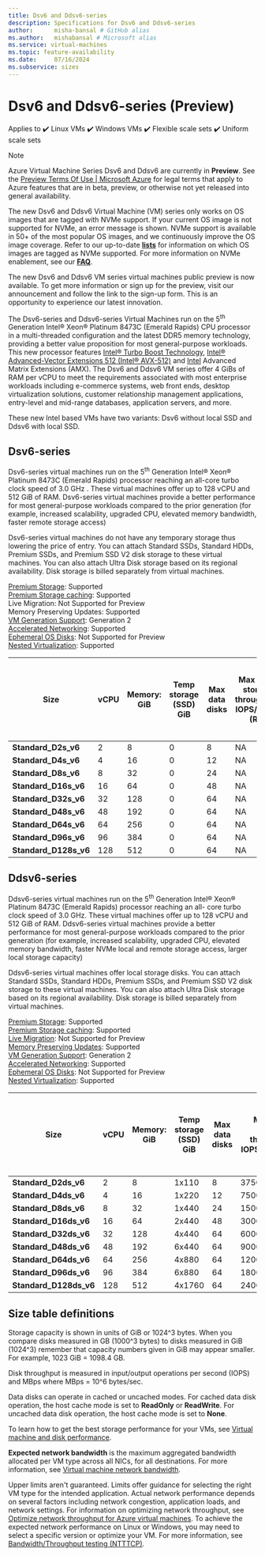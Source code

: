 ```yaml
---
title: Dsv6 and Ddsv6-series
description: Specifications for Dsv6 and Ddsv6-series
author:      misha-bansal # GitHub alias
ms.author:   mishabansal # Microsoft alias
ms.service: virtual-machines
ms.topic: feature-availability
ms.date:     07/16/2024
ms.subservice: sizes
---
```


# Dsv6 and Ddsv6-series (Preview)

Applies to ✔️ Linux VMs ✔️ Windows VMs ✔️ Flexible scale sets ✔️ Uniform scale sets 


>[!NOTE]
>Azure Virtual Machine Series Dsv6 and Ddsv6 are currently in **Preview**. See the [Preview Terms Of Use | Microsoft Azure](https://azure.microsoft.com/support/legal/preview-supplemental-terms/) for legal terms that apply to Azure features that are in beta, preview, or otherwise not yet released into general availability. 

The new Dsv6 and Ddsv6 Virtual Machine (VM) series only works on OS images that are tagged with NVMe support.  If your current OS image is not supported for NVMe, an error message is shown. NVMe support is available in 50+ of the most popular OS images, and we continuously improve the OS image coverage. Refer to our up-to-date [**lists**](https://learn.microsoft.com/azure/virtual-machines/enable-nvme-interface) for information on which OS images are tagged as NVMe supported.  For more information on NVMe enablement, see our [**FAQ**](https://learn.microsoft.com/azure/virtual-machines/enable-nvme-faqs).

The new Dsv6 and Ddsv6 VM series virtual machines public preview is now available. To get more information or sign up for the preview, visit our announcement and follow the link to the sign-up form. This is an opportunity to experience our latest innovation.

The Dsv6-series and Ddsv6-series Virtual Machines run on the 5<sup>th</sup> Generation Intel® Xeon® Platinum 8473C (Emerald Rapids) CPU processor in a  multi-threaded configuration  and the latest DDR5 memory technology, providing a better value proposition for most general-purpose workloads. This new processor features [Intel® Turbo Boost Technology](https://www.intel.com/content/www/us/en/architecture-and-technology/turbo-boost/turbo-boost-technology.html), [Intel® Advanced-Vector Extensions 512 (Intel® AVX-512)](https://www.intel.com/content/www/us/en/architecture-and-technology/avx-512-overview.html) and [Intel](https://software.intel.com/content/www/us/en/develop/topics/ai/deep-learning-boost.html) Advanced Matrix Extensions (AMX). The Dsv6 and Ddsv6 VM series offer 4 GiBs of RAM per vCPU to meet the requirements associated with most enterprise workloads including e-commerce systems, web front ends, desktop virtualization solutions, customer relationship management applications, entry-level and mid-range databases, application servers, and more. 

These new Intel based VMs have two variants: Dsv6 without local SSD and Ddsv6 with local SSD.

## Dsv6-series

Dsv6-series virtual machines run on the 5<sup>th</sup> Generation Intel® Xeon® Platinum 8473C (Emerald Rapids) processor reaching an all-core turbo clock speed of 3.0 GHz . These virtual machines offer up to 128 vCPU and 512 GiB of RAM. Dsv6-series virtual machines provide a better performance for most general-purpose workloads compared to the prior generation (for example, increased scalability, upgraded CPU, elevated memory bandwidth, faster remote storage access)

Dsv6-series virtual machines do not have any temporary storage thus lowering the price of entry.  You can attach Standard SSDs, Standard HDDs, Premium SSDs, and Premium SSD V2 disk storage to these virtual machines. You can also attach Ultra Disk storage based on its regional availability. Disk storage is billed separately from virtual machines.

[Premium Storage](https://learn.microsoft.com/azure/virtual-machines/premium-storage-performance): Supported <br>[Premium Storage caching](https://learn.microsoft.com/azure/virtual-machines/premium-storage-performance): Supported <br>Live Migration: Not Supported for Preview <br>Memory Preserving Updates: Supported <br>[VM Generation Support](https://learn.microsoft.com/azure/virtual-machines/generation-2): Generation 2 <br>[Accelerated Networking](https://learn.microsoft.com/azure/virtual-network/create-vm-accelerated-networking-cli): Supported <br>[Ephemeral OS Disks](https://learn.microsoft.com/azure/virtual-machines/ephemeral-os-disks): Not Supported for Preview<br>[Nested Virtualization](https://learn.microsoft.com/virtualization/hyper-v-on-windows/user-guide/nested-virtualization): Supported 

| **Size** | **vCPU** | **Memory: GiB** | **Temp storage (SSD) GiB** | **Max data disks** | **Max temp storage throughput: IOPS/MBPS (RR)** | **Max temp storage throughput:  IOPS/MBPS (RW)** | **Max** **uncached Premium SSD and Standard SSD/HDD disk throughput: IOPS/MBps** | **Max burst** **uncached Premium SSD and Standard SSD/HDD disk throughput: IOPS/MBps** | **Max** **uncached Ultra Disk and Premium SSD V2 disk throughput: IOPS/MBps** | **Max burst** **uncached Ultra Disk and Premium SSD V2 disk throughput: IOPS/MBps** | **Max NICs** | **Network bandwidth** |
|---|---|---|---|---|---|---|---|---|---|---|---|---|
| **Standard_D2s_v6** | 2 | 8 | 0 | 8 | NA | NA | 3750/106 | 40000/1250 | 4167/124 | 44444/1463 | 2 | 12500 |
| **Standard_D4s_v6** | 4 | 16 | 0 | 12 | NA | NA | 6400/212 | 40000/1250 | 8333/248 | 52083/1463 | 2 | 12500 |
| **Standard_D8s_v6** | 8 | 32 | 0 | 24 | NA | NA | 12800/424 | 40000/1250 | 16667/496 | 52083/1463 | 4 | 12500 |
| **Standard_D16s_v6** | 16 | 64 | 0 | 48 | NA | NA | 25600/848 | 40000/1250 | 33333/992 | 52083/1463 | 8 | 12500 |
| **Standard_D32s_v6** | 32 | 128 | 0 | 64 | NA | NA | 51200/1696 | 80000/1696 | 66667/1984 | 104167/1984 | 8 | 16000 |
| **Standard_D48s_v6** | 48 | 192 | 0 | 64 | NA | NA | 76800/2544 | 80000/2544 | 100000/2976 | 104167/2976 | 8 | 24000 |
| **Standard_D64s_v6** | 64 | 256 | 0 | 64 | NA | NA | 102400/3392 | 102400/3392 | 133333/3969 | 133333/3969 | 8 | 30000 |
| **Standard_D96s_v6** | 96 | 384 | 0 | 64 | NA | NA | 153600/5088 | 153600/5088 | 200000/5953 | 200000/5953 | 8 | 41000 |
| **Standard_D128s_v6** | 128 | 512 | 0 | 64 | NA | NA | 204800/6782 | 204800/6782 | 266667/7935 | 266667/7935 | 8 | 54000 |

## Ddsv6-series

Ddsv6-series virtual machines run on the 5<sup>th</sup> Generation Intel® Xeon® Platinum 8473C (Emerald Rapids) processor reaching an all- core turbo clock speed of 3.0 GHz. These virtual machines offer up to 128 vCPU and 512 GiB of RAM. Ddsv6-series virtual machines provide a better performance for most general-purpose workloads compared to the prior generation (for example, increased scalability, upgraded CPU, elevated memory bandwidth, faster NVMe local and remote storage access, larger local storage capacity)

Ddsv6-series virtual machines offer local storage disks. You can attach Standard SSDs, Standard HDDs, Premium SSDs, and Premium SSD V2 disk storage to these virtual machines. You can also attach Ultra Disk storage based on its regional availability. Disk storage is billed separately from virtual machines.

[Premium Storage](https://learn.microsoft.com/azure/virtual-machines/premium-storage-performance): Supported <br>[Premium Storage caching](https://learn.microsoft.com/azure/virtual-machines/premium-storage-performance): Supported <br>[Live Migration](https://learn.microsoft.com/azure/virtual-machines/maintenance-and-updates): Not Supported for Preview <br>[Memory Preserving Updates](https://learn.microsoft.com/azure/virtual-machines/maintenance-and-updates): Supported <br>[VM Generation Support](https://learn.microsoft.com/azure/virtual-machines/generation-2): Generation 2<br>[Accelerated Networking](https://learn.microsoft.com/azure/virtual-network/create-vm-accelerated-networking-cli): Supported <br>[Ephemeral OS Disks](https://learn.microsoft.com/azure/virtual-machines/ephemeral-os-disks): Not Supported for Preview <br>[Nested Virtualization](https://learn.microsoft.com/virtualization/hyper-v-on-windows/user-guide/nested-virtualization): Supported 

| **Size** | **vCPU** | **Memory: GiB** | **Temp storage (SSD) GiB** | **Max data disks** | **Max temp storage throughput: IOPS/MBPS (RR)** | **Max temp storage throughput:  IOPS/MBPS (RW)** | **Max** **uncached Premium SSD and Standard SSD/HDD disk throughput: IOPS/MBps** | **Max burst** **uncached Premium SSD and Standard SSD/HDD disk throughput: IOPS/MBps** | **Max** **uncached Ultra Disk and Premium SSD V2 disk throughput: IOPS/MBps** | **Max burst** **uncached Ultra Disk and Premium SSD V2 disk throughput: IOPS/MBps** | **Max NICs** | **Network bandwidth** |
|---|---|---|---|---|---|---|---|---|---|---|---|---|
| **Standard_D2ds_v6** | 2 | 8 | 1x110 | 8 | 37500/180 | 15000/90 | 3750/106 | 40000/1250 | 4167/124 | 44444/1463 | 2 | 12500 |
| **Standard_D4ds_v6** | 4 | 16 | 1x220 | 12 | 75000/360 | 30000/180 | 6400/212 | 40000/1250 | 8333/248 | 52083/1463 | 2 | 12500 |
| **Standard_D8ds_v6** | 8 | 32 | 1x440 | 24 | 150000/720 | 60000/360 | 12800/424 | 40000/1250 | 16667/496 | 52083/1463 | 4 | 12500 |
| **Standard_D16ds_v6** | 16 | 64 | 2x440 | 48 | 300000/1440 | 120000/720 | 25600/848 | 40000/1250 | 33333/992 | 52083/1463 | 8 | 12500 |
| **Standard_D32ds_v6** | 32 | 128 | 4x440 | 64 | 600000/2880 | 240000/1440 | 51200/1696 | 80000/1696 | 66667/1984 | 104167/1984 | 8 | 16000 |
| **Standard_D48ds_v6** | 48 | 192 | 6x440 | 64 | 900000/4320 | 360000/2160 | 76800/2544 | 80000/2544 | 100000/2976 | 104167/2976 | 8 | 24000 |
| **Standard_D64ds_v6** | 64 | 256 | 4x880 | 64 | 1200000/5760 | 480000/2880 | 102400/3392 | 102400/3392 | 133333/3969 | 133333/3969 | 8 | 30000 |
| **Standard_D96ds_v6** | 96 | 384 | 6x880 | 64 | 1800000/8640 | 720000/4320 | 153600/5088 | 153600/5088 | 200000/5953 | 200000/5953 | 8 | 41000 |
| **Standard_D128ds_v6** | 128 | 512 | 4x1760 | 64 | 2400000/11520 | 960000/5760 | 204800/6782 | 204800/6782 | 266667/7935 | 266667/7935 | 8 | 54000 |

## Size table definitions

Storage capacity is shown in units of GiB or 1024^3 bytes. When you compare disks measured in GB (1000^3 bytes) to disks measured in GiB (1024^3) remember that capacity numbers given in GiB may appear smaller. For example, 1023 GiB = 1098.4 GB.

Disk throughput is measured in input/output operations per second (IOPS) and MBps where MBps = 10^6 bytes/sec.

Data disks can operate in cached or uncached modes. For cached data disk operation, the host cache mode is set to **ReadOnly** or **ReadWrite**. For uncached data disk operation, the host cache mode is set to **None**.

To learn how to get the best storage performance for your VMs, see [Virtual machine and disk performance](https://learn.microsoft.com/azure/virtual-machines/disks-performance).

**Expected network bandwidth** is the maximum aggregated bandwidth allocated per VM type across all NICs, for all destinations. For more information, see [Virtual machine network bandwidth](https://learn.microsoft.com/azure/virtual-network/virtual-machine-network-throughput).

Upper limits aren't guaranteed. Limits offer guidance for selecting the right VM type for the intended application. Actual network performance depends on several factors including network congestion, application loads, and network settings. For information on optimizing network throughput, see [Optimize network throughput for Azure virtual machines](https://learn.microsoft.com/azure/virtual-network/virtual-network-optimize-network-bandwidth). To achieve the expected network performance on Linux or Windows, you may need to select a specific version or optimize your VM. For more information, see [Bandwidth/Throughput testing (NTTTCP)](https://learn.microsoft.com/azure/virtual-network/virtual-network-bandwidth-testing).

